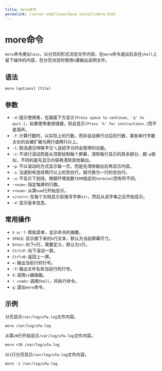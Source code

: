 ```yaml
---
title: more命令
permalink: /server-end/linux/base-install/more.html
---
```


# more命令

`more`命令类似`less`，以分页的形式浏览文件内容，在`more`命令退出后会在`shell`上留下操作的内容，在分页浏览时使用`h`键输出说明文件。

## 语法

```shell
more [options] [file]
```

## 参数

- `-d`: 提示使用者，在画面下方显示`[Press space to continue, 'q' to quit.]`，如果使用者按错键，则会显示`[Press 'h' for instructions.]`而不是滴声。
- `-f`: 计算行数时，以实际上的行数，而非自动换行过后的行数，某些单行字数太长的会被扩展为两行或两行以上。
- `-l`: 取消遇见特殊字元`^L`送纸字元时会暂停的功能。
- `-c`: 不进行滚动而是从顶部绘制每个屏幕，清除每行显示的其余部分，跟`-p`相似，不同的是先显示内容再清除其他输出。
- `-p`: 不以滚动的方式显示每一页，而是先清除输出后再显示内容。
- `-s`: 当遇到有连续两行以上的空白行，就代换为一行的空白行。
- `-u`: 不显示下划线，根据环境变数`TERM`指定的`terminal`而有所不同。
- `-<num>`: 指定每屏的行数。
- `+<num>`: 从第`num`行开始显示。
- `+/<str>`: 在每个文档显示前搜寻字串`str`，然后从该字串之后开始显示。
- `-V`: 显示版本信息。

## 常用操作

- `h or ?`: 帮助菜单，显示命令的摘要。
- `SPACE`: 显示接下来的`k`行文本，默认为当前屏幕尺寸。
- `Enter`: 向下`n`行，需要定义，默认为`1`行。
- `Ctrl+F`: 向下滚动一屏。
- `Ctrl+B`: 返回上一屏。
- `=`: 输出当前行的行号。
- `:f`: 输出文件名和当前行的行号。
- `V`: 调用`vi`编辑器。
- `! <cmd>`: 调用`Shell`，并执行命令。
- `q`: 退出`more`命令。

## 示例

分页显示`/var/log/ufw.log`文件内容。

```shell
more /var/log/ufw.log
```

从第`20`行开始显示`/var/log/ufw.log`文件内容。

```shell
more +20 /var/log/ufw.log
```

以`1`行分页显示`/var/log/ufw.log`文件内容。

```shell
more -1 /var/log/ufw.log
```
